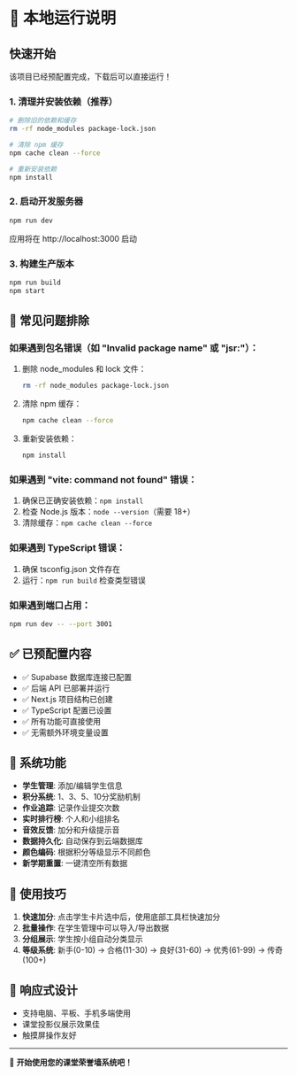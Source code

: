 # 🚀 本地运行说明

## 快速开始

该项目已经预配置完成，下载后可以直接运行！

### 1. 清理并安装依赖（推荐）

```bash
# 删除旧的依赖和缓存
rm -rf node_modules package-lock.json

# 清除 npm 缓存
npm cache clean --force

# 重新安装依赖
npm install
```

### 2. 启动开发服务器

```bash
npm run dev
```

应用将在 http://localhost:3000 启动

### 3. 构建生产版本

```bash
npm run build
npm start
```

## 🔧 常见问题排除

### 如果遇到包名错误（如 "Invalid package name" 或 "jsr:"）：
1. 删除 node_modules 和 lock 文件：
   ```bash
   rm -rf node_modules package-lock.json
   ```
2. 清除 npm 缓存：
   ```bash
   npm cache clean --force
   ```
3. 重新安装依赖：
   ```bash
   npm install
   ```

### 如果遇到 "vite: command not found" 错误：
1. 确保已正确安装依赖：`npm install`
2. 检查 Node.js 版本：`node --version`（需要 18+）
3. 清除缓存：`npm cache clean --force`

### 如果遇到 TypeScript 错误：
1. 确保 tsconfig.json 文件存在
2. 运行：`npm run build` 检查类型错误

### 如果遇到端口占用：
```bash
npm run dev -- --port 3001
```

## ✅ 已预配置内容

- ✅ Supabase 数据库连接已配置
- ✅ 后端 API 已部署并运行
- ✅ Next.js 项目结构已创建
- ✅ TypeScript 配置已设置
- ✅ 所有功能可直接使用
- ✅ 无需额外环境变量设置

## 🎯 系统功能

- **学生管理**: 添加/编辑学生信息
- **积分系统**: 1、3、5、10分奖励机制
- **作业追踪**: 记录作业提交次数
- **实时排行榜**: 个人和小组排名
- **音效反馈**: 加分和升级提示音
- **数据持久化**: 自动保存到云端数据库
- **颜色编码**: 根据积分等级显示不同颜色
- **新学期重置**: 一键清空所有数据

## 🎨 使用技巧

1. **快速加分**: 点击学生卡片选中后，使用底部工具栏快速加分
2. **批量操作**: 在学生管理中可以导入/导出数据
3. **分组展示**: 学生按小组自动分类显示
4. **等级系统**: 新手(0-10) → 合格(11-30) → 良好(31-60) → 优秀(61-99) → 传奇(100+)

## 📱 响应式设计

- 支持电脑、平板、手机多端使用
- 课堂投影仪展示效果佳
- 触摸屏操作友好

---

🎉 **开始使用您的课堂荣誉墙系统吧！**